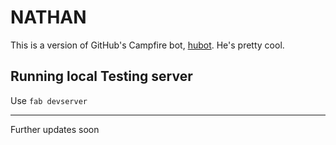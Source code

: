 NATHAN
=======

This is a version of GitHub's Campfire bot, [hubot][hubot]. He's pretty cool.


[hubot]: http://hubot.github.com/

## Running local Testing server

Use `fab devserver`

----
Further updates soon
